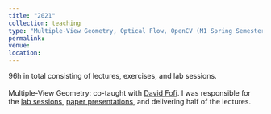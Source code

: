 ```yaml
---
title: "2021"
collection: teaching
type: "Multiple-View Geometry, Optical Flow, OpenCV (M1 Spring Semester)"
permalink: 
venue: 
location: 
---
```


96h in total consisting of lectures, exercises, and lab sessions.<br><br>
Multiple-View Geometry: co-taught with [David Fofi](http://www.davidfofi.net). I was responsible for the [lab sessions](https://coda.io/@devesh-adlakha/lab-exercises), [paper presentations](https://coda.io/@devesh-adlakha/vp-paper-presentation), and delivering half of the lectures.

